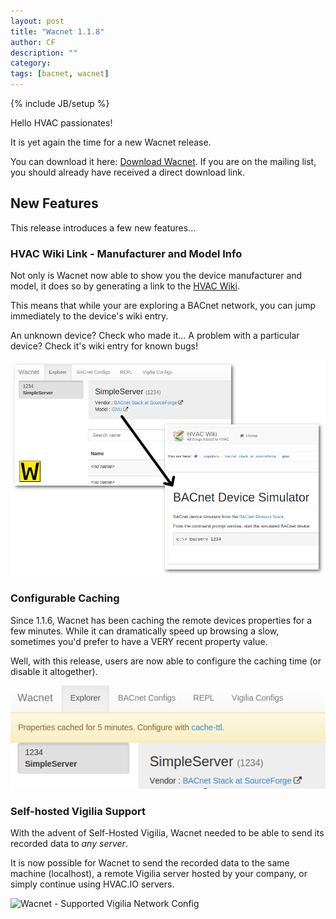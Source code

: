 ```yaml
---
layout: post
title: "Wacnet 1.1.8"
author: CF
description: ""
category: 
tags: [bacnet, wacnet]
---
```

{% include JB/setup %}

Hello HVAC passionates!

It is yet again the time for a new Wacnet release.

You can download it here:
[Download Wacnet](https://hvac.io/docs/wacnet). If you are on the
mailing list, you should already have received a direct download link.

## New Features

This release introduces a few new features...


### HVAC Wiki Link - Manufacturer and Model Info

Not only is Wacnet now able to show you the device manufacturer and model, it does so by generating a link to the [HVAC Wiki](https://wiki.hvac.io).

This means that while your are exploring a BACnet network, you can jump immediately to the device's wiki entry.

An unknown device? Check who made it... A problem with a particular
device? Check it's wiki entry for known bugs!

![Wacnet - HVAC Wiki](/images/wacnet-118/wacnet-hvac-wiki.png "Wacnet - HVAC Wiki")

### Configurable Caching

Since 1.1.6, Wacnet has been caching the remote devices properties for
a few minutes. While it can dramatically speed up browsing a slow,
sometimes you'd prefer to have a VERY recent property value.

Well, with this release, users are now able to configure the caching
time (or disable it altogether).

![Wacnet - Configurable Caching](/images/wacnet-118/wacnet-config-cache.png "Wacnet - Configurable Caching")

### Self-hosted Vigilia Support
With the advent of Self-Hosted Vigilia, Wacnet needed to be able to send its recorded data to *any server*. 

It is now possible for Wacnet to send the recorded data to the same machine (localhost), a remote Vigilia server hosted by your company, or simply continue using HVAC.IO servers.

![Wacnet - Supported Vigilia Network Config](/images/wacnet-118/vigilia-network.png "Wacnet - Supported Vigilia Network Config")
